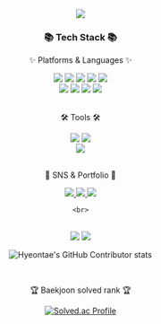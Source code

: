 <div align=center>
	<img src="https://capsule-render.vercel.app/api?type=waving&color=auto&height=200&section=header&text=HyeonTae%20Github!&fontSize=90" />	
</div>
<div align=center>
	<h3>📚 Tech Stack 📚</h3>
	<p>✨ Platforms & Languages ✨</p>
</div>
<div align="center">
	<img src="https://img.shields.io/badge/Python-007396?style=flat&logo=Python&logoColor=white" />
	<img src="https://img.shields.io/badge/HTML5-E34F26?style=flat&logo=HTML5&logoColor=white" />
	<img src="https://img.shields.io/badge/CSS3-1572B6?style=flat&logo=CSS3&logoColor=white" />
	<img src="https://img.shields.io/badge/JavaScript-F7DF1E?style=flat&logo=JavaScript&logoColor=white" />
	<img src="https://img.shields.io/badge/TypeScript-0769AD?style=flat&logo=TypeScript&logoColor=white" />
	<br>
	<img src="https://img.shields.io/badge/Django-6DB33F?style=flat&logo=Django&logoColor=white" />
	<img src="https://img.shields.io/badge/React-7952B3?style=flat&logo=React&logoColor=white" />
	<img src="https://img.shields.io/badge/Vue.js-43B02A?style=flat&logo=Vue.js&logoColor=white" />
	<img src="https://img.shields.io/badge/Flutter-000000?style=flat&logo=Flutter&logoColor=white" />
	<br>

<br>
<div align=center>
	<p>🛠 Tools 🛠</p>
</div>
<div align=center>
	<img src="https://img.shields.io/badge/Jira-2C2255?style=flat&logo=Jira&logoColor=white" />
	<img src="https://img.shields.io/badge/Visual%20Studio%20Code-007ACC?style=flat&logo=VisualStudioCode&logoColor=white" />
	<br>
	<img src="https://img.shields.io/badge/GitHub-181717?style=flat&logo=GitHub&logoColor=white" />
</div>
<br>
<div align=center>
	<p>🎨 SNS & Portfolio 🎨</p>
</div>
<div align=center>
	<a href="https://www.notion.so/cheon2308/s-8f650b782d5f4c7ea31d26102c3d17ce?pvs=4">
		<img src="https://img.shields.io/badge/Portfolio-FF3633?style=flat&logo=Micro.blog&logoColor=white" />
	</a>
	<a href="https://cheon2308.tistory.com">
		<img src="https://img.shields.io/badge/Blog-FF9800?style=flat&logo=Blogger&logoColor=white" />
	</a>
	<a href="mailto:cjsgusxo95@yermi.co.kr">
		<img src="https://img.shields.io/badge/Mail-30B980?style=flat&logo=Gmail&logoColor=white" />
	</a>
	
	<br>
</div>
<div align=center>
	<br>
<img src="https://github-readme-stats.vercel.app/api/top-langs/?username=cheon2308&layout=compact">
<img src="https://github-readme-stats.vercel.app/api?username=cheon2308&show_icons=true">

![Hyeontae's GitHub Contributor stats](https://github-contributor-stats.vercel.app/api?username=cheon2308)

<br>
<p>🏆 Baekjoon solved rank 🏆</p>
	
[![Solved.ac Profile](http://mazassumnida.wtf/api/v2/generate_badge?boj=cjsgusxo95)](https://solved.ac/cjsgusxo95)
</div>
